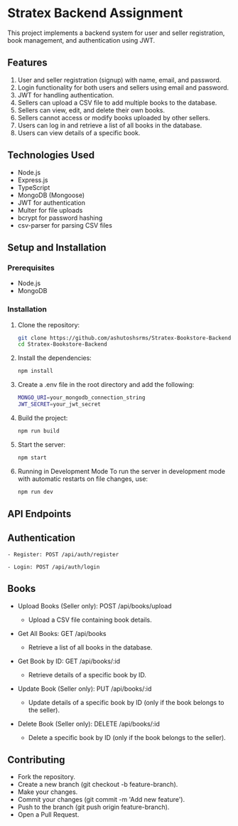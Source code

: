# Stratex Backend Assignment

This project implements a backend system for user and seller registration, book management, and authentication using JWT.

## Features

1. User and seller registration (signup) with name, email, and password.
2. Login functionality for both users and sellers using email and password.
3. JWT for handling authentication.
4. Sellers can upload a CSV file to add multiple books to the database.
5. Sellers can view, edit, and delete their own books.
6. Sellers cannot access or modify books uploaded by other sellers.
7. Users can log in and retrieve a list of all books in the database.
8. Users can view details of a specific book.

## Technologies Used

- Node.js
- Express.js
- TypeScript
- MongoDB (Mongoose)
- JWT for authentication
- Multer for file uploads
- bcrypt for password hashing
- csv-parser for parsing CSV files

## Setup and Installation

### Prerequisites

- Node.js
- MongoDB

### Installation

1. Clone the repository:

   ```sh
   git clone https://github.com/ashutoshsrms/Stratex-Bookstore-Backend
   cd Stratex-Bookstore-Backend

   ```

2. Install the dependencies:

   ```sh
   npm install

   ```

3. Create a .env file in the root directory and add the following:

   ```sh
   MONGO_URI=your_mongodb_connection_string
   JWT_SECRET=your_jwt_secret

   ```

4. Build the project:

   ```sh
   npm run build

   ```

5. Start the server:

   ```sh
   npm start

   ```

6. Running in Development Mode
   To run the server in development mode with automatic restarts on file changes, use:
   ```sh
   npm run dev
   ```

## API Endpoints

## Authentication

    - Register: POST /api/auth/register

    - Login: POST /api/auth/login

## Books

- Upload Books (Seller only): POST /api/books/upload

  - Upload a CSV file containing book details.

- Get All Books: GET /api/books
  - Retrieve a list of all books in the database.
- Get Book by ID: GET /api/books/:id
  - Retrieve details of a specific book by ID.
- Update Book (Seller only): PUT /api/books/:id

  - Update details of a specific book by ID (only if the book belongs to the seller).

- Delete Book (Seller only): DELETE /api/books/:id
  - Delete a specific book by ID (only if the book belongs to the seller).

## Contributing

- Fork the repository.
- Create a new branch (git checkout -b feature-branch).
- Make your changes.
- Commit your changes (git commit -m 'Add new feature').
- Push to the branch (git push origin feature-branch).
- Open a Pull Request.
